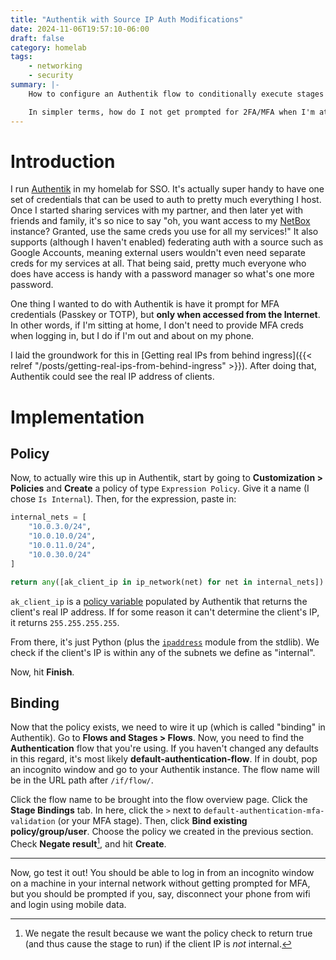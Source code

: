 ```yaml
---
title: "Authentik with Source IP Auth Modifications"
date: 2024-11-06T19:57:10-06:00
draft: false
category: homelab
tags:
    - networking
    - security
summary: |- 
    How to configure an Authentik flow to conditionally execute stages based on client IP address.

    In simpler terms, how do I not get prompted for 2FA/MFA when I'm at home?
---
```


# Introduction

I run [Authentik](https://goauthentik.io) in my homelab for SSO. It's actually super handy to have one set of credentials that can be
used to auth to pretty much everything I host. Once I started sharing services with my partner, and then later yet with friends and family,
it's so nice to say "oh, you want access to my [NetBox](https://github.com/netbox-community/netbox) instance? Granted, use the same creds
you use for all my services!" It also supports (although I haven't enabled) federating auth with a source such as Google Accounts, meaning
external users wouldn't even need separate creds for my services at all. That being said, pretty much everyone who does have access is
handy with a password manager so what's one more password.

One thing I wanted to do with Authentik is have it prompt for MFA credentials (Passkey or TOTP), but **only when accessed from the Internet**.
In other words, if I'm sitting at home, I don't need to provide MFA creds when logging in, but I do if I'm out and about on my phone.

I laid the groundwork for this in [Getting real IPs from behind ingress]({{< relref "/posts/getting-real-ips-from-behind-ingress" >}}).
After doing that, Authentik could see the real IP address of clients.

# Implementation

## Policy

Now, to actually wire this up in Authentik, start by going to **Customization > Policies** and **Create** a policy of type `Expression Policy`.
Give it a name (I chose `Is Internal`). Then, for the expression, paste in:

```python
internal_nets = [
    "10.0.3.0/24",
    "10.0.10.0/24",
    "10.0.11.0/24",
    "10.0.30.0/24"
]

return any([ak_client_ip in ip_network(net) for net in internal_nets])
```

`ak_client_ip` is a [policy variable](https://version-2024-10.goauthentik.io/docs/customize/policies/expression?utm_source=authentik#variables)
populated by Authentik that returns the client's real IP address. If for some reason it can't determine the client's IP, it returns
`255.255.255.255`.

From there, it's just Python (plus the [`ipaddress`](https://docs.python.org/3/library/ipaddress.html#ipaddress.ip_address) module from
the stdlib). We check if the client's IP is within any of the subnets we define as "internal".

Now, hit **Finish**.

## Binding

Now that the policy exists, we need to wire it up (which is called "binding" in Authentik). Go to **Flows and Stages > Flows**. Now, you
need to find the **Authentication** flow that you're using. If you haven't changed any defaults in this regard, it's most likely
**default-authentication-flow**. If in doubt, pop an incognito window and go to your Authentik instance. The flow name will be in the
URL path after `/if/flow/`.

Click the flow name to be brought into the flow overview page. Click the **Stage Bindings** tab. In here, click the `>` next to
`default-authentication-mfa-validation` (or your MFA stage). Then, click **Bind existing policy/group/user**. Choose the policy
we created in the previous section. Check **Negate result**[^1], and hit **Create**.

---

Now, go test it out! You should be able to log in from an incognito window on a machine in your internal network without getting prompted
for MFA, but you should be prompted if you, say, disconnect your phone from wifi and login using mobile data.

[^1]: We negate the result because we want the policy check to return true (and thus cause the stage to run) 
if the client IP is *not* internal.
